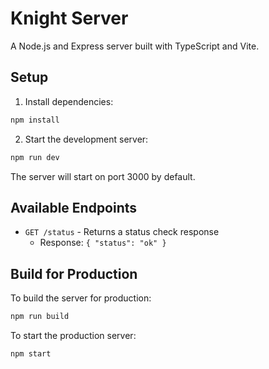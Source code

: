 # Knight Server

A Node.js and Express server built with TypeScript and Vite.

## Setup

1. Install dependencies:

```bash
npm install
```

2. Start the development server:

```bash
npm run dev
```

The server will start on port 3000 by default.

## Available Endpoints

- `GET /status` - Returns a status check response
  - Response: `{ "status": "ok" }`

## Build for Production

To build the server for production:

```bash
npm run build
```

To start the production server:

```bash
npm start
```
